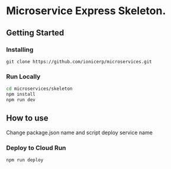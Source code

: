 # Microservice Express Skeleton.

## Getting Started

### Installing

```
git clone https://github.com/ionicerp/microservices.git
```

### Run Locally

```bash
cd microservices/skeleton
npm install
npm run dev
```

## How to use

Change package.json name and script deploy service name

### Deploy to Cloud Run

```
npm run deploy
```
